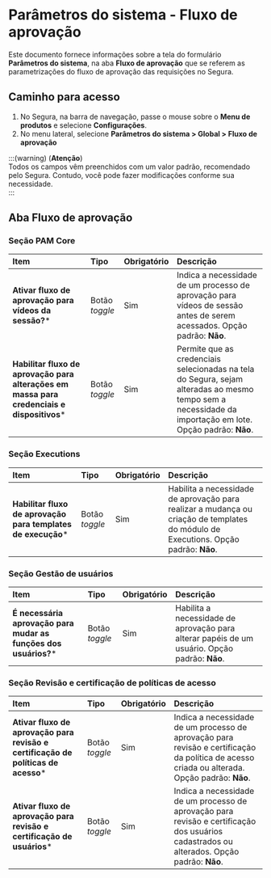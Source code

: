 # Parâmetros do sistema - Fluxo de aprovação

Este documento fornece informações sobre a tela do formulário **Parâmetros do sistema**, na aba **Fluxo de aprovação** que se referem as parametrizações do fluxo de aprovação das requisições no Segura.

## Caminho para acesso

1. No Segura, na barra de navegação, passe o mouse sobre o **Menu de produtos** e selecione **Configurações**.  
2. No menu lateral, selecione **Parâmetros do sistema > Global > Fluxo de aprovação**

:::(warning) (**Atenção**)  
Todos os campos vêm preenchidos com um valor padrão, recomendado pelo Segura. Contudo, você pode fazer modificações conforme sua necessidade.  
::: 

## Aba Fluxo de aprovação  

### Seção PAM Core

| **Item** | **Tipo** | **Obrigatório** | **Descrição** |
| :---- | :---- | :---- | :---- |
| **Ativar fluxo de aprovação para vídeos da sessão?*** | Botão *toggle* | Sim | Indica a necessidade de um processo  de aprovação para vídeos de sessão antes de serem acessados. Opção padrão: **Não**. |
| **Habilitar fluxo de aprovação para alterações em massa para credenciais e dispositivos*** | Botão *toggle* | Sim | Permite que as credenciais selecionadas na tela do Segura, sejam alteradas ao mesmo tempo sem a necessidade da importação em lote. Opção padrão: **Não**. |

### Seção Executions

| **Item** | **Tipo** | **Obrigatório** | **Descrição** |
| :---- | :---- | :---- | :---- |
| **Habilitar fluxo de aprovação para templates de execução*** | Botão *toggle* | Sim | Habilita a necessidade de aprovação para realizar a mudança ou criação de templates do módulo de Executions. Opção padrão: **Não**. |

### Seção Gestão de usuários

| **Item** | **Tipo** | **Obrigatório** | **Descrição** |
| :---- | :---- | :---- | :---- |
| **É necessária aprovação para mudar as funções dos usuários?*** | Botão *toggle* | Sim | Habilita a necessidade de aprovação para alterar papéis de um usuário. Opção padrão: **Não**. |

### Seção Revisão e certificação de políticas de acesso

| **Item** | **Tipo** | **Obrigatório** | **Descrição** |
| :---- | :---- | :---- | :---- |
| **Ativar fluxo de aprovação para revisão e certificação de políticas de acesso*** | Botão *toggle* | Sim | Indica a necessidade de um processo  de aprovação para revisão e certificação da política de acesso criada ou alterada. Opção padrão: **Não**. |
| **Ativar fluxo de aprovação para revisão e certificação de usuários*** | Botão *toggle* | Sim | Indica a necessidade de um processo  de aprovação para revisão e certificação dos usuários cadastrados ou alterados. Opção padrão: **Não**. |